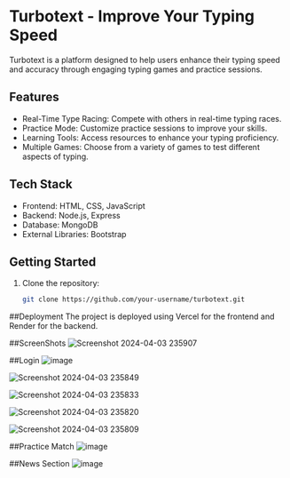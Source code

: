 # Turbotext - Improve Your Typing Speed

Turbotext is a platform designed to help users enhance their typing speed and accuracy through engaging typing games and practice sessions.

## Features

- Real-Time Type Racing: Compete with others in real-time typing races.
- Practice Mode: Customize practice sessions to improve your skills.
- Learning Tools: Access resources to enhance your typing proficiency.
- Multiple Games: Choose from a variety of games to test different aspects of typing.

## Tech Stack

- Frontend: HTML, CSS, JavaScript
- Backend: Node.js, Express
- Database: MongoDB
- External Libraries: Bootstrap

## Getting Started

1. Clone the repository:

   ```bash
   git clone https://github.com/your-username/turbotext.git

##Deployment
The project is deployed using Vercel for the frontend and Render for the backend.

##ScreenShots
![Screenshot 2024-04-03 235907](https://github.com/kushagra497/Pixel-Pravah-2345/assets/125078546/1334f117-7bd1-4706-b191-a29c4560262b)

##Login
![image](https://github.com/kushagra497/Pixel-Pravah-2345/assets/125078546/0902a30b-651b-4cdc-add2-4d9a56a51a0f)

![Screenshot 2024-04-03 235849](https://github.com/kushagra497/Pixel-Pravah-2345/assets/125078546/436ed6f1-580d-4cc2-9c8a-043e103a2e7c)

   
![Screenshot 2024-04-03 235833](https://github.com/kushagra497/Pixel-Pravah-2345/assets/125078546/b4c18372-215e-4c4e-a3e9-2a921fba4e5f)

![Screenshot 2024-04-03 235820](https://github.com/kushagra497/Pixel-Pravah-2345/assets/125078546/0fd32166-2307-468e-b226-c175b74529ef)


![Screenshot 2024-04-03 235809](https://github.com/kushagra497/Pixel-Pravah-2345/assets/125078546/843749fa-ba3a-47fb-81d0-9ddd5171ae8f)

##Practice Match
![image](https://github.com/kushagra497/Pixel-Pravah-2345/assets/125078546/b36d2135-32d1-4c2f-8445-5a2d3144f669)

##News Section
![image](https://github.com/kushagra497/Pixel-Pravah-2345/assets/125078546/3c9c9636-c2f6-4a75-b50e-f99842ce5c2d)
